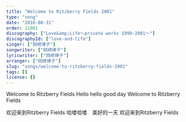 ```yaml
---
title: "Welcome to Ritzberry Fields 2001"
type: "song"
date: "2010-08-31"
order: 11001
discography: ["Love&amp;Life〜private works 1999-2001〜"]
discographyId: ["love-and-life"]
singer: ["岡崎律子"]
songwriter: ["岡崎律子"]
lyricwriter: ["岡崎律子"]
arranger: ["岡崎律子"]
slug: "songs/welcome-to-ritzberry-fields-2001"
tags: []
license: {}
---
```


Welcome to Ritzberry Fields 
Hello hello good day 
Welcome to Ritzberry Fields

欢迎来到Ritzberry Fields 
哈喽哈喽　美好的一天 
欢迎来到Ritzberry Fields
